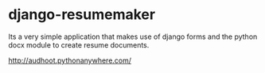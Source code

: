 # django-resumemaker

Its a very simple application that makes use of django forms and the python docx module to create resume documents. 

http://audhoot.pythonanywhere.com/



